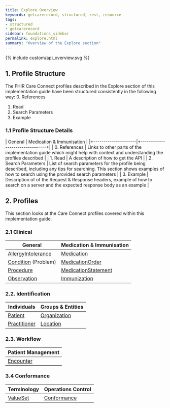 ```yaml
---
title: Explore Overview
keywords: getcarerecord, structured, rest, resource
tags:
- structured
- getcarerecord
sidebar: foundations_sidebar
permalink: explore.html
summary: "Overview of the Explore section"
---
```


{% include custom/api_overview.svg %}


## 1. Profile Structure ##
The FHIR Care Connect profiles described in the Explore section of this implementation guide have been structured consistently in the following way:
0. References
1. Read
2. Search Parameters
3. Example

### 1.1 Profile Structure Details ###

| General              |  Medication &amp; Immunisation    |
|+---------------------|+--------------------------------+|
| 0. References  | Links to other parts of the implementation guide which might help with context and understanding the profiles described |
| 1. Read | A description of how to get the API |
| 2. Search Parameters          | List of search parameters for the profile being described, including any tips for searching. This section shows examples of how to search using the provided search parameters       |
| 3. Example | Description of of the Request & Response headers, example of how to search on a server and the expected response body as an example   |


## 2. Profiles ##
This section looks at the Care Connect profiles covered within this implementation guide.

### 2.1 Clinical ###

| General             |  Medication &amp; Immunisation |
|---------------------|--------------------------------|
| [AllergyIntolerance](restfulapis_clinical_allergyintolerance.html)  |[ Medication](restfulapis_clinical_medication.html)                     |
| [Condition](restfulapis_clinical_condition.html) (Problem) | [MedicationOrder ](restfulapis_clinical_medicationorder.html)               |
| [Procedure](restfulapis_clinical_procedure.html)           | [MedicationStatement ](restfulapis_clinical_medicationstatement.html)           |
| [Observation](restfulapis_clinical_observation.html) | [Immunization](restfulapis_clinical_immunization.html)                   |

<!--- |   |  [Flag ](restfulapis_clinical_medicationflag.html)(Medication)  | --->

### 2.2. Identification ###

| Individuals  | Groups &amp; Entities       |
|--------------|--------------|
| [Patient ](restfulapis_identification_patient.html)     | [Organization](restfulapis_identification_organisation.html) |   
| [Practitioner](restfulapis_identification_practitioner.html) | [Location](restfulapis_identification_location.html)     |  

### 2.3. Workflow ###

| Patient Management |
|--------------------|
| [Encounter](restfulapis_workflow_encounter.html)          |

### 3.4 Conformance ###

| Terminology | Operations Control |
|-------------|--------------------|
| [ValueSet](restfulapis_conformance_valueset.html)    | [Conformance](restfulapis_conformance_conformance.html)          |

